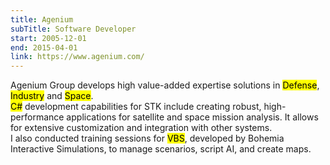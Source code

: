 ```yaml
---
title: Agenium
subTitle: Software Developer
start: 2005-12-01
end: 2015-04-01
link: https://www.agenium.com/
---
```


Agenium Group develops high value-added expertise solutions in <mark>Defense</mark>, <mark>Industry</mark> and <mark>Space</mark>.
\
<mark>C#</mark> development capabilities for STK include creating robust, high-performance applications for satellite and space mission analysis. It allows for extensive customization and integration with other systems.
\
I also conducted training sessions for <mark>VBS</mark>, developed by Bohemia Interactive Simulations, to manage scenarios, script AI, and create maps.
